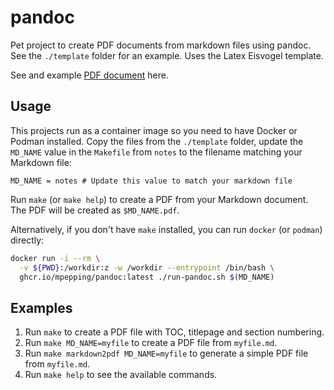 # pandoc

Pet project to create PDF documents from markdown files using pandoc. See the `./template` folder for an example. Uses the Latex Eisvogel template.

See and example [PDF document](./template/notes.pdf) here.


## Usage

This projects run as a container image so you need to have Docker or Podman installed. Copy the files from the `./template` folder, update the `MD_NAME` value in the `Makefile` from `notes` to the filename matching your Markdown file:

```make, Makefile
MD_NAME = notes # Update this value to match your markdown file
```
Run `make` (or `make help`) to create a PDF from your Markdown document. The PDF will be created as `$MD_NAME.pdf`. 

Alternatively, if you don't have `make` installed, you can run `docker` (or `podman`) directly:

```bash
docker run -i --rm \
  -v ${PWD}:/workdir:z -w /workdir --entrypoint /bin/bash \
  ghcr.io/mpepping/pandoc:latest ./run-pandoc.sh $(MD_NAME)
```

## Examples

1. Run `make` to create a PDF file with TOC, titlepage and section numbering.
1. Run `make MD_NAME=myfile` to create a PDF file from `myfile.md`.
1. Run `make markdown2pdf MD_NAME=myfile` to generate a simple PDF file from `myfile.md`.
1. Run `make help` to see the available commands.
